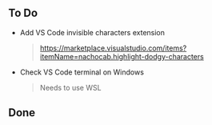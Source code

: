 ## To Do

- Add VS Code invisible characters extension
    > https://marketplace.visualstudio.com/items?itemName=nachocab.highlight-dodgy-characters
- Check VS Code terminal on Windows
    > Needs to use WSL

## Done

